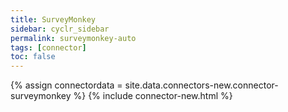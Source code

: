 ```yaml
---
title: SurveyMonkey
sidebar: cyclr_sidebar
permalink: surveymonkey-auto
tags: [connector]
toc: false
---
```

{% assign connectordata = site.data.connectors-new.connector-surveymonkey %}
{% include connector-new.html %}	
